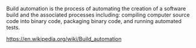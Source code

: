Build automation is the process of automating the creation of a software build and the associated processes including: compiling computer source code into binary code, packaging binary code, and running automated tests.

https://en.wikipedia.org/wiki/Build_automation
